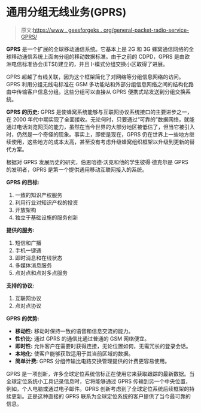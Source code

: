 # 通用分组无线业务(GPRS)

> 原文:[https://www . geesforgeks . org/general-packet-radio-service-GPRS/](https://www.geeksforgeeks.org/general-packet-radio-service-gprs/)

**GPRS** 是一个扩展的全球移动通信系统。它基本上是 2G 和 3G 蜂窝通信网络的全球移动通信系统上面向分组的移动数据标准。由于之前的 CDPD，GPRS 是由欧洲电信标准协会(ETSI)建立的，并且 I-模式分组交换小区取得了进展。

GPRS 超越了有线关联，因为这个框架简化了对网络等分组信息网络的访问。GPRS 利用分组无线电标准在 GSM 多功能站和外部分组信息网络之间的结构化路由中传输客户信息分组。这些分组可以直接从 GPRS 便携式站发送到分组交换系统。

**GPRS 的历史:**
GPRS 是使蜂窝系统能够与互联网协议系统接口的主要进步之一，在 2000 年代中期实现了全面接收。无论何时，只要通过“可靠的”数据网络，就能通过电话浏览网页的能力，虽然在当今世界的大部分地区被低估了，但当它被引入时，仍然是一个奇怪的现象。事实上，即使是现在，GPRS 仍在世界上一些地方继续使用，这些地方的成本太高，甚至没有考虑升级蜂窝组织框架以升级到更新的替代方案。

根据对 GPRS 发展历史的研究，伯恩哈德·沃克和他的学生彼得·德克尔是 GPRS 的发明者，GPRS 是第一个提供通用移动互联网接入的系统。

**GPRS 的目标:**

1.  一致的知识产权服务
2.  利用行业对知识产权的投资
3.  开放架构
4.  独立于基础设施的服务创新

**提供的服务:**

1.  短信和广播
2.  手机一键通
3.  即时消息和在线状态
4.  多媒体消息服务
5.  点对点和点对多点服务

**支持的协议:**

1.  互联网协议
2.  点对点协议

**GPRS 的优势:**

*   **移动性:**
    移动时保持一致的语音和信息交流的能力。
*   **性价比:**
    通过 GPRS 的通信比通过普通的 GSM 网络便宜。
*   **即时性:**
    允许客户在需要时获得连接，无论位置如何，无需冗长的登录会话。
*   **本地化:**
    使客户能够获取适用于其当前区域的数据。
*   **简单计费:**
    GPRS 分组传输比电路交换管理提供的计费更容易使用。

GPRS 是一项创新，许多全球定位系统信标正在使用它来获取跟踪的最新数据。当全球定位系统小工具记录信息时，它将能够通过 GPRS 传输到另一个中央位置，例如，个人电脑或通过电子邮件。GPRS 创新考虑到了全球定位系统后续框架的持续更新。正是这种直接的 GPRS 联系为全球定位系统的客户提供了当今最可靠的信息。